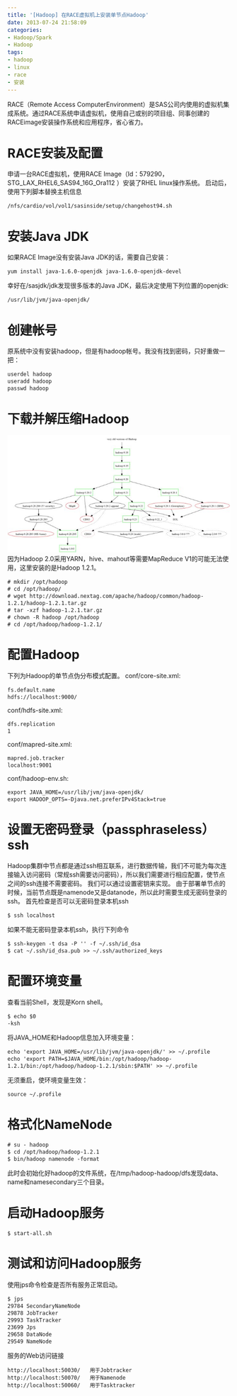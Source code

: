 ```yaml
---
title: '[Hadoop] 在RACE虚拟机上安装单节点Hadoop'
date: 2013-07-24 21:58:09
categories: 
- Hadoop/Spark
- Hadoop
tags: 
- hadoop
- linux
- race
- 安装
---
```

RACE（Remote Access ComputerEnvironment）是SAS公司内使用的虚拟机集成系统。通过RACE系统申请虚拟机，使用自己或别的项目组、同事创建的RACEimage安装操作系统和应用程序，省心省力。

# RACE安装及配置

申请一台RACE虚拟机，使用RACE Image（Id：579290，STG_LAX_RHEL6_SAS94_16G_Ora112 ）安装了RHEL linux操作系统。
启动后，使用下列脚本替换主机信息
```
/nfs/cardio/vol/vol1/sasinside/setup/changehost94.sh
```

# 安装Java JDK

如果RACE Image没有安装Java JDK的话，需要自己安装：
```
yum install java-1.6.0-openjdk java-1.6.0-openjdk-devel
```

幸好在/sasjdk/jdk发现很多版本的Java JDK，最后决定使用下列位置的openjdk:
```
/usr/lib/jvm/java-openjdk/
```

# 创建帐号

原系统中没有安装hadoop，但是有hadoop帐号。我没有找到密码，只好重做一把：
```
userdel hadoop
useradd hadoop
passwd hadoop
```

# 下载并解压缩Hadoop

![[Hadoop] 在RACE虚拟机上安装单节点Hadoop](/images/2013/7/0026uWfMty6E59zAeKSc2.jpg)
因为Hadoop 2.0采用YARN，hive、mahout等需要MapReduce V1的可能无法使用，这里安装的是Hadoop 1.2.1。
```
# mkdir /opt/hadoop
# cd /opt/hadoop/
# wget http://download.nextag.com/apache/hadoop/common/hadoop-1.2.1/hadoop-1.2.1.tar.gz
# tar -xzf hadoop-1.2.1.tar.gz
# chown -R hadoop /opt/hadoop
# cd /opt/hadoop/hadoop-1.2.1/
```

# 配置Hadoop

下列为Hadoop的单节点伪分布模式配置。
conf/core-site.xml:
```
fs.default.name
hdfs://localhost:9000/
```

conf/hdfs-site.xml:
```
dfs.replication
1
```

conf/mapred-site.xml:
```
mapred.job.tracker
localhost:9001
```

conf/hadoop-env.sh:
```
export JAVA_HOME=/usr/lib/jvm/java-openjdk/
export HADOOP_OPTS=-Djava.net.preferIPv4Stack=true
```

# 设置无密码登录（passphraseless）ssh

Hadoop集群中节点都是通过ssh相互联系，进行数据传输，我们不可能为每次连接输入访问密码（常规ssh需要访问密码），所以我们需要进行相应配置，使节点之间的ssh连接不需要密码。 我们可以通过设置密钥来实现。
由于部署单节点的时候，当前节点既是namenode又是datanode，所以此时需要生成无密码登录的ssh。
首先检查是否可以无密码登录本机ssh
```
$ ssh localhost
```

如果不能无密码登录本机ssh，执行下列命令
```
$ ssh-keygen -t dsa -P '' -f ~/.ssh/id_dsa 
$ cat ~/.ssh/id_dsa.pub >> ~/.ssh/authorized_keys
```

# 配置环境变量

查看当前Shell，发现是Korn shell。
```
$ echo $0
-ksh
```

将JAVA_HOME和Hadoop信息加入环境变量：
```
echo 'export JAVA_HOME=/usr/lib/jvm/java-openjdk/' >> ~/.profile
echo 'export PATH=$JAVA_HOME/bin:/opt/hadoop/hadoop-1.2.1/bin:/opt/hadoop/hadoop-1.2.1/sbin:$PATH' >> ~/.profile
```

无须重启，使环境变量生效：
```
source ~/.profile
```

# 格式化NameNode
```
# su - hadoop
$ cd /opt/hadoop/hadoop-1.2.1
$ bin/hadoop namenode -format
```

此时会初始化好hadoop的文件系统，在/tmp/hadoop-hadoop/dfs发现data、name和namesecondary三个目录。

# 启动Hadoop服务

```
$ start-all.sh
```

# 测试和访问Hadoop服务

使用jps命令检查是否所有服务正常启动。
```
$ jps
29784 SecondaryNameNode
29878 JobTracker
29993 TaskTracker
23699 Jps
29658 DataNode
29549 NameNode
```

服务的Web访问链接
```
http://localhost:50030/   用于Jobtracker
http://localhost:50070/   用于Namenode
http://localhost:50060/   用于Tasktracker
```
